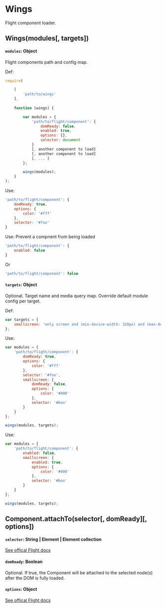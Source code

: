 # Wings

Flight component loader.

## Wings(modules[, targets])

#### `modules`: Object

Flight components path and config map.

Def:

```js
require(

	[
		'path/to/wings'
	],
	
	function (wings) {

		var modules = {
			'path/to/flight/component': {
				domReady: false,
				enabled: true,
				options: {},
				selector: document
			}
			[, another component to load]
			[, another component to load]
			[, ... ]
		};

		wings(modules);
	}
);
```

Use: 

```js
'path/to/flight/component': {
	domReady: true,
	options: {
		color: '#fff'
	},
	selector: '#foo'
}
```
Use: Prevent a compnent from being loaded

```js
'path/to/flight/component': {
	enabled: false
}
```
Or

```js
'path/to/flight/component': false
```

#### `targets`: Object

Optional. Target name and media query map. Override default module config per target.

Def:

```js
var targets = {
	smallscreen: 'only screen and (min-device-width: 320px) and (max-device-width: 767px)'
};
```

Use:

```js
var modules = {
	'path/to/flight/component': {
		domReady: true,
		options: {
			color: '#fff'
		},
		selector: '#foo',
		smallscreen: {
			domReady: false,
			options: {
				color: '#000'
			},
			selector: '#boo'
		}
	}
};

wings(modules, targets);
```

Use:

```js
var modules = {
	'path/to/flight/component': {
		enabled: false,
		smallscreen: {
			enabled: true,
			options: {
				color: '#000'
			},
			selector: '#boo'
		}
	}
};

wings(modules, targets);
```

####

## Component.attachTo(selector[, domReady][, options])

#### `selector`: String | Element | Element collection

[See offical Flight docs](https://github.com/flightjs/flight/blob/master/doc/component_api.md#selector-string--element--element-collection)

#### `domReady`: Boolean

Optional. If true, the Component will be attached to the selected node(s) after the DOM is fully loaded.

#### `options`: Object

[See offical Flight docs](https://github.com/flightjs/flight/blob/master/doc/component_api.md#options-object)